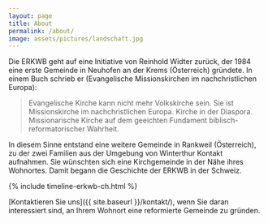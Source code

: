 ```yaml
---
layout: page
title: About
permalink: /about/
image: assets/pictures/landschaft.jpg
---
```


Die ERKWB geht auf eine Initiative von Reinhold Widter zurück, der 1984 eine erste Gemeinde in Neuhofen an der Krems (Österreich) gründete. In einem Buch schrieb er (Evangelische Missionskirchen im nachchristlichen Europa):

> Evangelische Kirche kann nicht mehr Volkskirche sein. Sie ist Missionskirche im nachchristlichen Europa. Kirche in der Diaspora. Missionarische Kirche auf dem geeichten Fundament biblisch-reformatorischer Wahrheit.

In diesem Sinne entstand eine weitere Gemeinde in Rankweil (Österreich), zu der zwei Familien aus der Umgebung von Winterthur Kontakt aufnahmen. Sie wünschten sich eine Kirchgemeinde in der Nähe ihres Wohnortes. Damit begann die Geschichte der ERKWB in der Schweiz.

{% include timeline-erkwb-ch.html %}

[Kontaktieren Sie uns]({{ site.baseurl }}/kontakt/), wenn Sie daran interessiert sind, an Ihrem Wohnort eine reformierte Gemeinde zu gründen.
